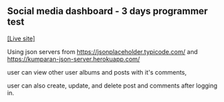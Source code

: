 ## Social media dashboard - 3 days programmer test


[[Live site]](https://socialmedia-dashboard-k.netlify.app/)



Using json servers from https://jsonplaceholder.typicode.com/ and https://kumparan-json-server.herokuapp.com/

user can view other user albums and posts with it's comments, 

user can also create, update, and delete post and comments after logging in.


